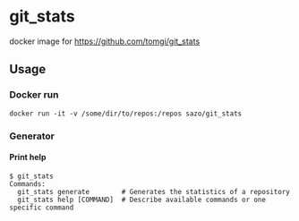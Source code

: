 # git_stats
docker image for https://github.com/tomgi/git_stats

## Usage

### Docker run

    docker run -it -v /some/dir/to/repos:/repos sazo/git_stats

### Generator

#### Print help

    $ git_stats
    Commands:
      git_stats generate        # Generates the statistics of a repository
      git_stats help [COMMAND]  # Describe available commands or one specific command